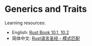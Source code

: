 # Generics and Traits
Learning resources: 
- English: [Rust Book 10.1, 10.2](https://doc.rust-lang.org/book/ch10-00-generics.html)
- 简体中文: [Rust语言圣经 - 模式匹配](https://course.rs/basic/trait/intro.html)


